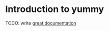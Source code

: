 # Introduction to yummy

TODO: write [great documentation](http://jacobian.org/writing/what-to-write/)

